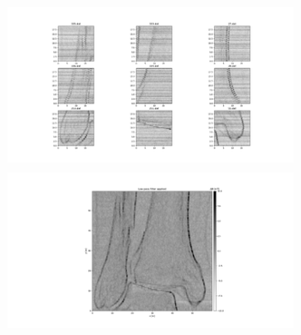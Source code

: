 ![Raw data](https://github.com/Ohnoj/Geophysics/blob/main/MagneticGradiometry/RawData.png?raw=true)

![Results](https://github.com/Ohnoj/Geophysics/blob/main/MagneticGradiometry/Result.png?raw=true)
